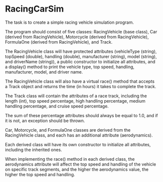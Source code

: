 # RacingCarSim


The task is to create a simple racing vehicle simulation program.

 The program should consist of five classes: RacingVehicle (base class), Car (derived from RacingVehicle), Motorcycle (derived from RacingVehicle), FormulaOne (derived from RacingVehicle), and Track.

 The RacingVehicle class will have protected attributes (vehicleType (string), topSpeed (double), handling (double), manufacturer (string), model (string), and driverName (string)), a public constructor to initialize all attributes, and a display() method to print the vehicle type, top speed, handling, manufacturer, model, and driver name.

 The RacingVehicle class will also have a virtual race() method that accepts a Track object and returns the time (in hours) it takes to complete the track. 

The Track class will contain the attributes of a race track, including the length (int), top speed percentage, high handling percentage, medium handling percentage, and cruise speed percentage.

 The sum of these percentage attributes should always be equal to 1.0, and if it is not, an exception should be thrown. 

Car, Motorcycle, and FormulaOne classes are derived from the RacingVehicle class, and each has an additional attribute (aerodynamics).

 Each derived class will have its own constructor to initialize all attributes, including the inherited ones. 

When implementing the race() method in each derived class, the aerodynamics attribute will affect the top speed and handling of the vehicle on specific track segments, and the higher the aerodynamics value, the higher the top speed and handling.
